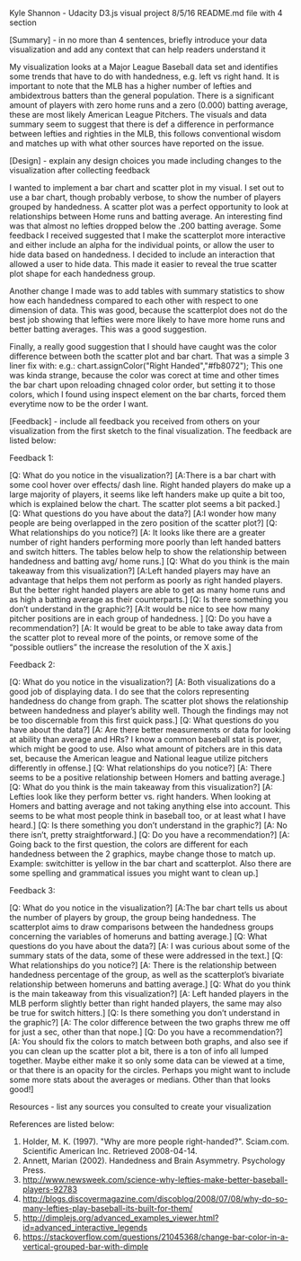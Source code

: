 Kyle Shannon - Udacity D3.js visual project
8/5/16
README.md file with 4 section

[Summary] - in no more than 4 sentences, briefly introduce your data visualization and add any context that can help readers understand it

My visualization looks at a Major League Baseball data set and identifies some trends that have to do with handedness, e.g. left vs right hand. It is important to note that the MLB has a higher number of lefties and ambidextrous batters than the general population. There is a significant amount of players with zero home runs and a zero (0.000) batting average, these are most likely American League Pitchers. The visuals and data summary seem to suggest that there is def a difference in performance between lefties and righties in the MLB, this follows conventional wisdom and matches up with what other sources have reported on the issue.

[Design] - explain any design choices you made including changes to the visualization after collecting feedback

I wanted to implement a bar chart and scatter plot in my visual. I set out to use a bar chart, though probably verbose, to show the number of players grouped by handedness. A scatter plot was a perfect opportunity to look at relationships between Home runs and batting average. An interesting find was that almost no lefties dropped below the .200 batting average. Some feedback I received suggested that I make the scatterplot more interactive and either include an alpha for the individual points, or allow the user to hide data based on handedness. I decided to include an interaction that allowed a user to hide data. This made it easier to reveal the true scatter plot shape for each handedness group.

Another change I made was to add tables with summary statistics to show how each handedness compared to each other with respect to one dimension of data. This was good, because the scatterplot does not do the best job showing that lefties were more likely to have more home runs and better batting averages. This was a good suggestion.

Finally, a really good suggestion that I should have caught was the color difference between both the scatter plot and bar chart. That was a simple 3 liner fix with: e.g.: chart.assignColor("Right Handed","#fb8072"); This one was kinda strange, because the color was corect at time and other times the bar chart upon reloading chnaged color order, but setting it to those colors, which I found using inspect element on the bar charts, forced them everytime now to be the order I want.

[Feedback] - include all feedback you received from others on your visualization from the first sketch to the final visualization. The feedback are listed below:


Feedback 1:

[Q: What do you notice in the visualization?] [A:There is a bar chart with some cool hover over effects/ dash line. Right handed players do make up a large majority of players, it seems like left handers make up quite a bit too, which is explained below the chart. The scatter plot seems a bit packed.] 
[Q: What questions do you have about the data?] [A:I wonder how many people are being overlapped in the zero position of the scatter plot?] 
[Q: What relationships do you notice?] [A: It looks like there are a greater number of right handers performing more poorly than left handed batters and switch hitters. The tables below help to show the relationship between handedness and batting avg/ home runs.]
[Q: What do you think is the main takeaway from this visualization?] [A:Left handed players may have an advantage that helps them not perform as poorly as right handed players. But the better right handed players are able to get as many home runs and as high a batting average as their counterparts.] 
[Q: Is there something you don’t understand in the graphic?] [A:It would be nice to see how many pitcher positions are in each group of handedness. ] 
[Q: Do you have a recommendation?] [A: It would be great to be able to take away data from the scatter plot to reveal more of the points, or remove some of the “possible outliers” the increase the resolution of the X axis.]


Feedback 2:

[Q: What do you notice in the visualization?] [A: Both visualizations do a good job of displaying data. I do see that the colors representing handedness do change from graph. The scatter plot shows the relationship between handedness and player’s ability well. Though the findings may not be too discernable from this first quick pass.] 
[Q: What questions do you have about the data?] [A: Are there better measurements or data for looking at ability than average and HRs? I know a common baseball stat is power, which might be good to use. Also what amount of pitchers are in this data set, because the American league and National league utilize pitchers differently in offense.]
[Q: What relationships do you notice?] [A: There seems to be a positive relationship between Homers and batting average.]
[Q: What do you think is the main takeaway from this visualization?] [A: Lefties look like they perform better vs. right handers. When looking at Homers and batting average and not taking anything else into account. This seems to be what most people think in baseball too, or at least what I have heard.]
[Q: Is there something you don’t understand in the graphic?] [A: No there isn’t, pretty straightforward.]
[Q: Do you have a recommendation?] [A: Going back to the first question, the colors are different for each handedness between the 2 graphics, maybe change those to match up. Example: switchitter is yellow in the bar chart and scatterplot. Also there are some spelling and grammatical issues you might want to clean up.]


Feedback 3:

[Q: What do you notice in the visualization?] [A:The bar chart tells us about the number of players by group, the group being handedness. The scatterplot aims to draw comparisons between the handedness groups concerning the variables of homeruns and batting average.] 
[Q: What questions do you have about the data?] [A: I was curious about some of the summary stats of the data, some of these were addressed in the text.]
[Q: What relationships do you notice?] [A: There is the relationship between handedness percentage of the group, as well as the scatterplot’s bivariate relationship between homeruns and batting average.]
[Q: What do you think is the main takeaway from this visualization?] [A: Left handed players in the MLB perform slightly better than right handed players, the same may also be true for switch hitters.]
[Q: Is there something you don’t understand in the graphic?] [A: The color difference between the two graphs threw me off for just a sec, other than that nope.]
[Q: Do you have a recommendation?] [A: You should fix the colors to match between both graphs, and also see if you can clean up the scatter plot a bit, there is a ton of info all lumped together. Maybe either make it so only some data can be viewed at a time, or that there is an opacity for the circles. Perhaps you might want to include some more stats about the averages or medians. Other than that looks good!]

Resources - list any sources you consulted to create your visualization

References are listed below: 

1. Holder, M. K. (1997). "Why are more people right-handed?". Sciam.com. Scientific American Inc. Retrieved 2008-04-14.
2. Annett, Marian (2002). Handedness and Brain Asymmetry. Psychology Press.
3. http://www.newsweek.com/science-why-lefties-make-better-baseball-players-92783
4. http://blogs.discovermagazine.com/discoblog/2008/07/08/why-do-so-many-lefties-play-baseball-its-built-for-them/
5. http://dimplejs.org/advanced_examples_viewer.html?id=advanced_interactive_legends
6. https://stackoverflow.com/questions/21045368/change-bar-color-in-a-vertical-grouped-bar-with-dimple



